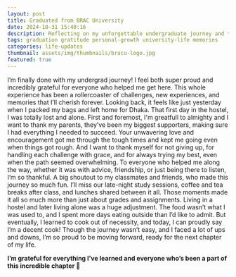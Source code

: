 ```yaml
---
layout: post
title: Graduated from BRAC University
date: 2024-10-31 15:40:16
description: Reflecting on my unforgettable undergraduate journey and the people who made it possible
tags: graduation gratitude personal-growth university-life memories
categories: life-updates
thumbnail: assets/img/thumbnails/bracu-logo.jpg
featured: true
---
```




I’m finally done with my undergrad journey! I feel both super proud and incredibly grateful for everyone who helped me get here. This whole experience has been a rollercoaster of challenges, new experiences, and memories that I’ll cherish forever. Looking back, it feels like just yesterday when I packed my bags and left home for Dhaka. That first day in the hostel, I was totally lost and alone.
First and foremost, I'm greatfull to almighty and I want to thank my parents, they’ve been my biggest supporters, making sure I had everything I needed to succeed. Your unwavering love and encouragement got me through the tough times and kept me going even when things got rough. And I want to thank myself for not giving up, for handling each challenge with grace, and for always trying my best, even when the path seemed overwhelming.
To everyone who helped me along the way, whether it was with advice, friendship, or just being there to listen, I’m so thankful. A big shoutout to my classmates and friends, who made this journey so much fun. I’ll miss our late-night study sessions, coffee and tea breaks after class, and lunches shared between it all. Those moments made it all so much more than just about grades and assignments.
Living in a hostel and later living alone was a huge adjustment. The food wasn’t what I was used to, and I spent more days eating outside than I’d like to admit. But eventually, I learned to cook out of necessity, and today, I can proudly say I’m a decent cook!
Though the journey wasn’t easy, and I faced a lot of ups and downs, I’m so proud to be moving forward, ready for the next chapter of my life. 

__I’m grateful for everything I’ve learned and everyone who’s been a part of this incredible chapter 🌱__ 